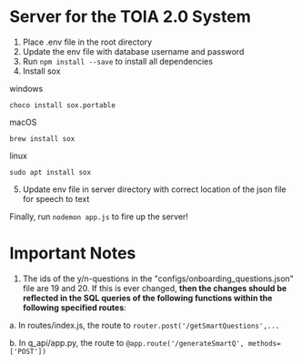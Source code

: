 # Server for the TOIA 2.0 System
1. Place .env file in the root directory
2. Update the env file with database username and password
3. Run `npm install --save` to install all dependencies
4. Install sox

windows

    choco install sox.portable 

macOS

    brew install sox

linux

    sudo apt install sox

5. Update env file in server directory with correct location of the json file for speech to text

Finally, run `nodemon app.js` to fire up the server!


# Important Notes

1. The ids of the y/n-questions in the "configs/onboarding_questions.json" file are 19 and 20. If this is ever changed, **then the changes should be reflected in the SQL queries of the following functions within the following specified routes**:

a. In routes/index.js, the route to `router.post('/getSmartQuestions',...`

b. In q_api/app.py, the route to `@app.route('/generateSmartQ', methods=['POST'])`